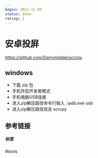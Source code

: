 ```yaml
---
begin: 2021-11-05
status: done
rating: 1
---
```


# 安卓投屏

https://github.com/Genymobile/scrcpy

## windows

- 下载 zip 包
- 手机开启开发者模式
- 手机电脑USB连接
- 进入zip解压路径命令行输入 .\adb.exe usb
- 进入zip解压路径双击 scrcpy

## 参考链接


##### 标签
#tools 